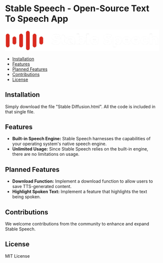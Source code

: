 # Stable Speech - Open-Source Text To Speech App

![Stable Speech Logo](https://raw.githubusercontent.com/romisyed7/Logos/main/StableSpeechDark.png)

- [Installation](#installation)
- [Features](#features)
- [Planned Features](#planned-features)
- [Contributions](#contributions)
- [License](#license)

## Installation
Simply download the file "Stable Diffusion.html". All the code is included in that single file.

## Features

- **Built-in Speech Engine:** Stable Speech harnesses the capabilities of your operating system's native speech engine.
- **Unlimited Usage:** Since Stable Speech relies on the built-in engine, there are no limitations on usage.

## Planned Features

- **Download Function:** Implement a download function to allow users to save TTS-generated content.
- **Highlight Spoken Text:** Implement a feature that highlights the text being spoken.

## Contributions
We welcome contributions from the community to enhance and expand Stable Speech.

## License
MIT License
